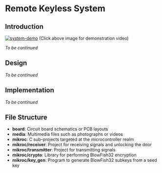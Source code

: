 # Remote Keyless System #

## Introduction ##

[![system-demo](http://code.digital-static.net/remote-keyless-system/raw/tip/media/system-full.jpg)](http://www.youtube.com/watch?v=MCNyj44IE78)
(Click above image for demonstration video)

*To be continued*


## Design ##

*To be continued*


## Implementation ##

*To be continued*


## File Structure ##

* **board**: Circuit board schematics or PCB layouts
* **media**: Multimedia files such as photographs or videos
* **mikroc**: C sub-projects targeted at the microcontroller realm
* **mikroc/receiver**: Project for receiving signals and unlocking the door
* **mikroc/transmitter**: Project for transmitting signals
* **mikroc/crypto**: Library for performing BlowFish32 encryption
* **mikroc/key_gen**: Program to generate BlowFish32 subkeys from a seed key
